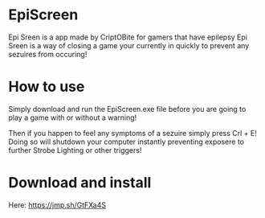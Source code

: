 # EpiScreen
Epi Sreen is a app made by CriptOBite for gamers that have epilepsy
Epi Sreen is a way of closing a game your currently in quickly to prevent any sezuires from occuring!

# How to use
Simply download and run the EpiScreen.exe file before you are going to play a game with or without a warning!

Then if you happen to feel any symptoms of a sezuire simply press Crl + E!
Doing so will shutdown your computer instantly preventing exposere to further Strobe Lighting or other triggers!


# Download and install


Here: https://jmp.sh/GtFXa4S
